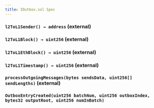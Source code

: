 ```yaml
---
title: IOutbox.sol Spec
---
```


### `l2ToL1Sender() → address` (external)

### `l2ToL1Block() → uint256` (external)

### `l2ToL1EthBlock() → uint256` (external)

### `l2ToL1Timestamp() → uint256` (external)

### `processOutgoingMessages(bytes sendsData, uint256[] sendLengths)` (external)

### `OutboxEntryCreated(uint256 batchNum, uint256 outboxIndex, bytes32 outputRoot, uint256 numInBatch)`
